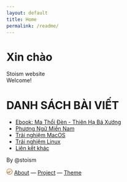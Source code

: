 ```yaml
---
layout: default
title: Home
permalink: /readme/ 
---
```


# Xin chào  
Stoism website  
Welcome!  

# DANH SÁCH BÀI VIẾT  
* [Ebook: Ma Thổi Đèn - Thiên Hạ Bá Xướng](pages/231203/MaThoiDen.html)
* [Phương Ngữ Miền Nam](/phuongngumiennam.html)
* [Trải nghiệm MacOS](/pages/trainghiemmacos.html)
* [Trải nghiệm Linux](/pages/trainghiemlinux.html)
* [Liên kết khác](https://raindrop.io/stodrop/stoism-link-60424721)






<p>By @stoism</p>
<p>
  <a href="/pages/about.html"><img src="assets/logo16.png" width="16" /></a> <a href="/pages/about.html">About</a>
  &mdash;
  <a href="https://github.com/stoism/stoism.github.io" target="_blank" rel="noopener noreferrer">Project</a> 
  &mdash;
  <a href="https://pages.github.com/themes" target="_blank" rel="noopener noreferrer">Theme</a>
</p>
